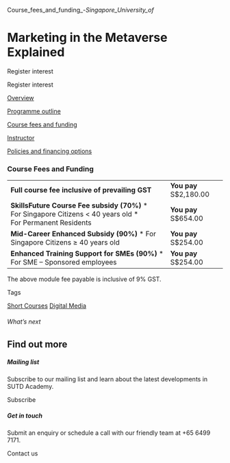 Course_fees_and_funding_-_Singapore_University_of_



Marketing in the Metaverse Explained
====================================

Register interest

Register interest

[Overview](/course/marketing-in-the-metaverse-explained/#tabs)

[Programme outline](/course/marketing-in-the-metaverse-explained/programme-outline/#tabs)

[Course fees and funding](/course/marketing-in-the-metaverse-explained/course-fees-and-funding/#tabs)

[Instructor](/course/marketing-in-the-metaverse-explained/instructor/#tabs)

[Policies and financing options](/course/marketing-in-the-metaverse-explained/policies-and-financing-options/#tabs)

### Course Fees and Funding

|  |  |
| --- | --- |
| **Full course fee inclusive of prevailing GST** | **You pay**  S$2,180.00 |
| **SkillsFuture Course Fee subsidy (70%)**  * For Singapore Citizens < 40 years old * For Permanent Residents | **You pay**  S$654.00 |
| **Mid-Career Enhanced Subsidy (90%)**  * For Singapore Citizens ≥ 40 years old | **You pay**  S$254.00 |
| **Enhanced Training Support for SMEs (90%)**  * For SME – Sponsored employees | **You pay**  S$254.00 |

The above module fee payable is inclusive of 9% GST.

Tags

[Short Courses](/admissions/academy/courses-and-modules/?academy-type-course=780)
[Digital Media](/admissions/academy/courses-and-modules/?discipline=1711)

###### What’s next

Find out more
-------------

##### Mailing list

Subscribe to our mailing list and learn about the latest developments in SUTD Academy.

Subscribe

##### Get in touch

Submit an enquiry or schedule a call with our friendly team at +65 6499 7171.

Contact us

